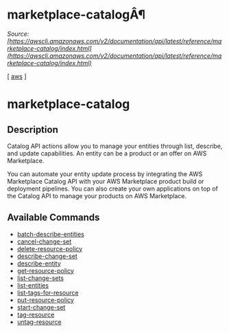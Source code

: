 # marketplace-catalogÂ¶

*Source: [https://awscli.amazonaws.com/v2/documentation/api/latest/reference/marketplace-catalog/index.html](https://awscli.amazonaws.com/v2/documentation/api/latest/reference/marketplace-catalog/index.html)*

[ [aws](https://awscli.amazonaws.com/v2/documentation/api/latest/reference/index.html#cli-aws) ]

# marketplace-catalog

## Description

Catalog API actions allow you to manage your entities through list, describe, and update capabilities. An entity can be a product or an offer on AWS Marketplace.

You can automate your entity update process by integrating the AWS Marketplace Catalog API with your AWS Marketplace product build or deployment pipelines. You can also create your own applications on top of the Catalog API to manage your products on AWS Marketplace.

## Available Commands

- [batch-describe-entities](https://awscli.amazonaws.com/v2/documentation/api/latest/reference/marketplace-catalog/batch-describe-entities.html)
- [cancel-change-set](https://awscli.amazonaws.com/v2/documentation/api/latest/reference/marketplace-catalog/cancel-change-set.html)
- [delete-resource-policy](https://awscli.amazonaws.com/v2/documentation/api/latest/reference/marketplace-catalog/delete-resource-policy.html)
- [describe-change-set](https://awscli.amazonaws.com/v2/documentation/api/latest/reference/marketplace-catalog/describe-change-set.html)
- [describe-entity](https://awscli.amazonaws.com/v2/documentation/api/latest/reference/marketplace-catalog/describe-entity.html)
- [get-resource-policy](https://awscli.amazonaws.com/v2/documentation/api/latest/reference/marketplace-catalog/get-resource-policy.html)
- [list-change-sets](https://awscli.amazonaws.com/v2/documentation/api/latest/reference/marketplace-catalog/list-change-sets.html)
- [list-entities](https://awscli.amazonaws.com/v2/documentation/api/latest/reference/marketplace-catalog/list-entities.html)
- [list-tags-for-resource](https://awscli.amazonaws.com/v2/documentation/api/latest/reference/marketplace-catalog/list-tags-for-resource.html)
- [put-resource-policy](https://awscli.amazonaws.com/v2/documentation/api/latest/reference/marketplace-catalog/put-resource-policy.html)
- [start-change-set](https://awscli.amazonaws.com/v2/documentation/api/latest/reference/marketplace-catalog/start-change-set.html)
- [tag-resource](https://awscli.amazonaws.com/v2/documentation/api/latest/reference/marketplace-catalog/tag-resource.html)
- [untag-resource](https://awscli.amazonaws.com/v2/documentation/api/latest/reference/marketplace-catalog/untag-resource.html)